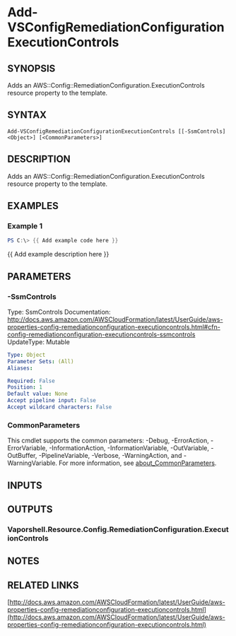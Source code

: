 # Add-VSConfigRemediationConfigurationExecutionControls

## SYNOPSIS
Adds an AWS::Config::RemediationConfiguration.ExecutionControls resource property to the template.

## SYNTAX

```
Add-VSConfigRemediationConfigurationExecutionControls [[-SsmControls] <Object>] [<CommonParameters>]
```

## DESCRIPTION
Adds an AWS::Config::RemediationConfiguration.ExecutionControls resource property to the template.

## EXAMPLES

### Example 1
```powershell
PS C:\> {{ Add example code here }}
```

{{ Add example description here }}

## PARAMETERS

### -SsmControls
Type: SsmControls
Documentation: http://docs.aws.amazon.com/AWSCloudFormation/latest/UserGuide/aws-properties-config-remediationconfiguration-executioncontrols.html#cfn-config-remediationconfiguration-executioncontrols-ssmcontrols
UpdateType: Mutable

```yaml
Type: Object
Parameter Sets: (All)
Aliases:

Required: False
Position: 1
Default value: None
Accept pipeline input: False
Accept wildcard characters: False
```

### CommonParameters
This cmdlet supports the common parameters: -Debug, -ErrorAction, -ErrorVariable, -InformationAction, -InformationVariable, -OutVariable, -OutBuffer, -PipelineVariable, -Verbose, -WarningAction, and -WarningVariable. For more information, see [about_CommonParameters](http://go.microsoft.com/fwlink/?LinkID=113216).

## INPUTS

## OUTPUTS

### Vaporshell.Resource.Config.RemediationConfiguration.ExecutionControls
## NOTES

## RELATED LINKS

[http://docs.aws.amazon.com/AWSCloudFormation/latest/UserGuide/aws-properties-config-remediationconfiguration-executioncontrols.html](http://docs.aws.amazon.com/AWSCloudFormation/latest/UserGuide/aws-properties-config-remediationconfiguration-executioncontrols.html)

